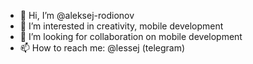 - 👋 Hi, I’m @aleksej-rodionov
- 👀 I’m interested in creativity, mobile development
- 💞️ I’m looking for collaboration on mobile development
- 📫 How to reach me: @lessej (telegram)

<!---
aleksej-rodionov/aleksej-rodionov is a ✨ special ✨ repository because its `README.md` (this file) appears on your GitHub profile.
You can click the Preview link to take a look at your changes.
--->
